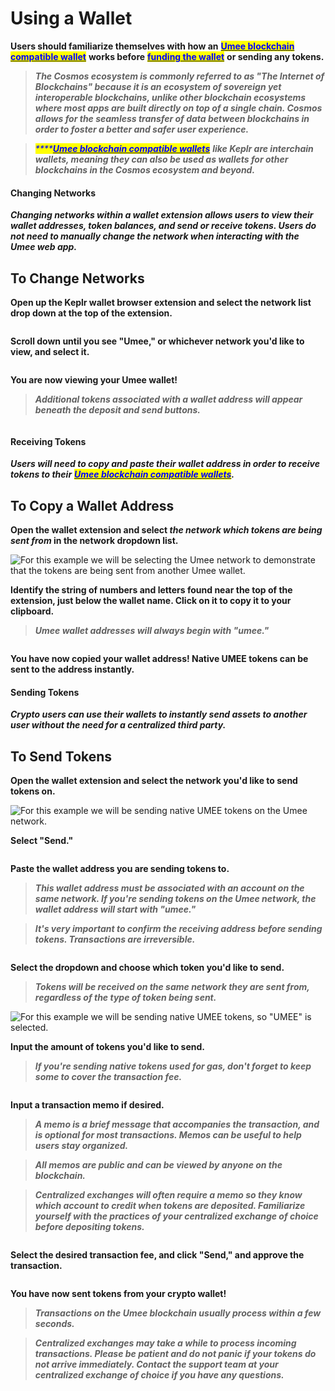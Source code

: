 # Using a Wallet

**Users should familiarize themselves with how an** [<mark style="color:blue;">**Umee blockchain compatible wallet**</mark>](../) **works before** [<mark style="color:blue;">**funding the wallet**</mark>](funding-a-wallet.md) **or sending any tokens.**

> _**The Cosmos ecosystem is commonly referred to as "The Internet of Blockchains" because it is an ecosystem of sovereign yet interoperable blockchains, unlike other blockchain ecosystems where most apps are built directly on top of a single chain. Cosmos allows for the seamless transfer of data between blockchains in order to foster a better and safer user experience.**_

> _<mark style="color:blue;">****</mark>_[_<mark style="color:blue;">**Umee blockchain compatible wallets**</mark>_](../) _**like Keplr are interchain wallets, meaning they can also be used as wallets for other blockchains in the Cosmos ecosystem and beyond.**_

#### Changing Networks

_**Changing networks within a wallet extension allows users to view their wallet addresses, token balances, and send or receive tokens. Users do not need to manually change the network when interacting with the Umee web app.**_

## To Change Networks

**Open up the Keplr wallet browser extension and select the network list drop down at the top of the extension.**&#x20;

![]()

**Scroll down until you see "Umee," or whichever network you'd like to view, and select it.**

![]()

**You are now viewing your Umee wallet!**

> _**Additional tokens associated with a wallet address will appear beneath the deposit and send buttons.**_

![]()

#### Receiving Tokens

_**Users will need to copy and paste their wallet address in order to receive tokens to their**_ [_<mark style="color:blue;">**Umee blockchain compatible wallets**</mark>_](../)_**.**_

## To Copy a Wallet Address

**Open the wallet extension and select **_**the network which tokens are being sent from**_** in the network dropdown list.**

![For this example we will be selecting the Umee network to demonstrate that the tokens are being sent from another Umee wallet.]()

**Identify the string of numbers and letters found near the top of the extension, just below the wallet name. Click on it to copy it to your clipboard.**&#x20;

> _**Umee wallet addresses will always begin with "umee."**_

![]()

**You have now copied your wallet address! Native UMEE tokens can be sent to the address instantly.**

#### **Sending Tokens**

_**Crypto users can use their wallets to instantly send assets to another user without the need for a centralized third party.**_&#x20;

## To Send Tokens

**Open the wallet extension and select the network you'd like to send tokens on.**

![For this example we will be sending native UMEE tokens on the Umee network.]()

**Select "Send."**

![]()

**Paste the wallet address you are sending tokens to.**&#x20;

> _**This wallet address must be associated with an account on the same network. If you're sending tokens on the Umee network, the wallet address will start with "umee."**_

> _**It's very important to confirm the receiving address before sending tokens. Transactions are irreversible.**_

![]()

**Select the dropdown and choose which token you'd like to send.**&#x20;

> _**Tokens will be received on the same network they are sent from, regardless of the type of token being sent.**_&#x20;

![For this example we will be sending native UMEE tokens, so "UMEE" is selected.]()

**Input the amount of tokens you'd like to send.**&#x20;

> _**If you're sending native tokens used for gas, don't forget to keep some to cover the transaction fee.**_

![]()

**Input a transaction memo if desired.**&#x20;

> _**A memo is a brief message that accompanies the transaction, and is optional for most transactions. Memos can be useful to help users stay organized.**_

> _**All memos are public and can be viewed by anyone on the blockchain.**_

> _**Centralized exchanges will often require a memo so they know which account to credit when tokens are deposited. Familiarize yourself with the practices of your centralized exchange of choice before depositing tokens.**_

![]()

**Select the desired transaction fee, and click "Send," and approve the transaction.**

![]()

**You have now sent tokens from your crypto wallet!**&#x20;

> _**Transactions on the Umee blockchain usually process within a few seconds.**_

> _**Centralized exchanges may take a while to process incoming transactions. Please be patient and do not panic if your tokens do not arrive immediately. Contact the support team at your centralized exchange of choice if you have any questions.**_
